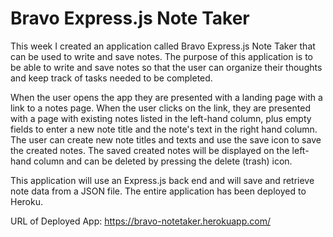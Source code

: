 # Bravo Express.js Note Taker

This week I created an application called Bravo Express.js Note Taker that can be used to write and save notes. The purpose of this application is to be able to write and save notes so that the user can organize their thoughts and keep track of tasks needed to be completed. 

When the user opens the app they are presented with a landing page with a link to a notes page. When the user clicks on the link, they are presented with a page with existing notes listed in the left-hand column, plus empty fields to enter a new note title and the note's text in the right hand column. The user can create new note titles and texts and use the save icon to save the created notes. The saved created notes will be displayed on the left-hand column and can be deleted by pressing the delete (trash) icon.

This application will use an Express.js back end and will save and retrieve note data from a JSON file. The entire application has been deployed to Heroku.

URL of Deployed App:
https://bravo-notetaker.herokuapp.com/